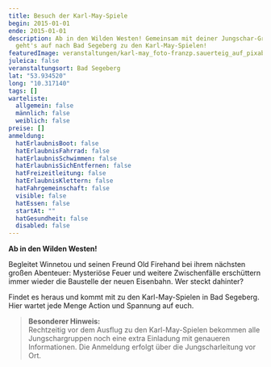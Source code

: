 ```yaml
---
title: Besuch der Karl-May-Spiele
begin: 2015-01-01
ende: 2015-01-01
description: Ab in den Wilden Westen! Gemeinsam mit deiner Jungschar-Gruppe
  geht's auf nach Bad Segeberg zu den Karl-May-Spielen!
featuredImage: veranstaltungen/karl-may_foto-franzp.sauerteig_auf_pixabay.jpg
juleica: false
veranstaltungsort: Bad Segeberg
lat: "53.934520"
long: "10.317140"
tags: []
warteliste:
  allgemein: false
  männlich: false
  weiblich: false
preise: []
anmeldung:
  hatErlaubnisBoot: false
  hatErlaubnisFahrrad: false
  hatErlaubnisSchwimmen: false
  hatErlaubnisSichEntfernen: false
  hatFreizeitleitung: false
  hatErlaubnisKlettern: false
  hatFahrgemeinschaft: false
  visible: false
  hatEssen: false
  startAt: ""
  hatGesundheit: false
  disabled: false
---
```

**Ab in den Wilden Westen!**

Begleitet Winnetou und seinen Freund Old Firehand bei ihrem nächsten großen Abenteuer: Mysteriöse Feuer und weitere Zwischenfälle erschüttern immer wieder die Baustelle der neuen Eisenbahn. Wer steckt dahinter?

Findet es heraus und kommt mit zu den Karl-May-Spielen in Bad Segeberg. Hier wartet jede Menge Action und Spannung auf euch.

> **Besonderer Hinweis:**\
> Rechtzeitig vor dem Ausflug zu den Karl-May-Spielen bekommen alle Jungschargruppen noch eine extra Einladung mit genaueren Informationen. Die Anmeldung erfolgt über die Jungscharleitung vor Ort.